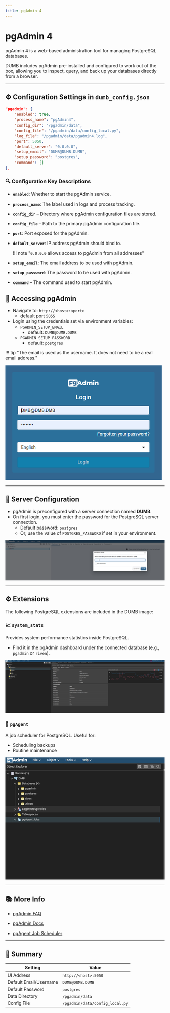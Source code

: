```yaml
---
title: pgAdmin 4
---
```


# pgAdmin 4

pgAdmin 4 is a web-based administration tool for managing PostgreSQL databases. 

DUMB includes pgAdmin pre-installed and configured to work out of the box, allowing you to inspect, query, and back up your databases directly from a browser.

---

## ⚙️ Configuration Settings in `dumb_config.json`
```json
"pgadmin": {
    "enabled": true,
    "process_name": "pgAdmin4",
    "config_dir": "/pgadmin/data",
    "config_file": "/pgadmin/data/config_local.py",
    "log_file": "/pgadmin/data/pgadmin4.log",
    "port": 5050,
    "default_server": "0.0.0.0",
    "setup_email": "DUMB@DUMB.DUMB",
    "setup_password": "postgres",
    "command": []
},
```    

### 🔍 Configuration Key Descriptions
- **`enabled`**: Whether to start the pgAdmin service.
- **`process_name`**: The label used in logs and process tracking.
- **`config_dir`** – Directory where pgAdmin configuration files are stored.
- **`config_file`** – Path to the primary pgAdmin configuration file.
- **`port`**: Port exposed for the pgAdmin.
- **`default_server`**: IP address pgAdmin should bind to. 

    !!! note "`0.0.0.0` allows access to pgAdmin from all addresses"

- **`setup_email`**: The email address to be used with pgAdmin.
- **`setup_password`**: The password to be used with pgAdmin. 
- **`command`** – The command used to start pgAdmin.

## 🚪 Accessing pgAdmin
- Navigate to: `http://<host>:<port>` 
    - default port `5055`
- Login using the credentials set via environment variables:
  - `PGADMIN_SETUP_EMAIL` 
    - default: `DUMB@DUMB.DUMB`
  - `PGADMIN_SETUP_PASSWORD` 
    - default: `postgres`

!!! tip "The email is used as the username. It does not need to be a real email address."

![Login Screen](../../assets/images/pgadmin/pgadmin-login.png)

---

## 🔐 Server Configuration
- pgAdmin is preconfigured with a server connection named **DUMB**.
- On first login, you must enter the password for the PostgreSQL server connection.
    - Default password: `postgres`
    - Or, use the value of `POSTGRES_PASSWORD` if set in your environment.

![Server View](../../assets/images/pgadmin/pgadmin-server-view.png)

---

## ⚙️ Extensions
The following PostgreSQL extensions are included in the DUMB image:

### 📈 `system_stats`
Provides system performance statistics inside PostgreSQL.

- Find it in the pgAdmin dashboard under the connected database (e.g., `pgadmin` or `riven`).

![System Stats](../../assets/images/pgadmin/pgadmin-system-stats.png)

### 📅 `pgAgent`
A job scheduler for PostgreSQL. Useful for:

- Scheduling backups
- Routine maintenance

![pgAgent Jobs](../../assets/images/pgadmin/pgadmin-pgagent-jobs.png)

---

## 📚 More Info

- [pgAdmin FAQ](../../faq/pgadmin.md)

- [pgAdmin Docs](https://www.pgadmin.org/docs/pgadmin4/latest/index.html)

- [pgAgent Job Scheduler](https://www.pgadmin.org/docs/pgadmin4/development/pgagent_jobs.html)

---

## 🧠 Summary
| Setting                | Value                |
|------------------------|----------------------|
| UI Address             | `http://<host>:5050` |
| Default Email/Username | `DUMB@DUMB.DUMB`     |
| Default Password       | `postgres`           |
| Data Directory         | `/pgadmin/data`      |
| Config File            | `/pgadmin/data/config_local.py` |

